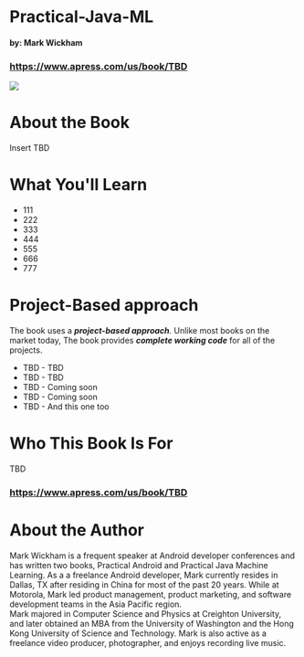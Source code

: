 # Practical-Java-ML
#### by: Mark Wickham

### https://www.apress.com/us/book/TBD

![](Wickham-Practical-Java-ML.jpg)

# About the Book
Insert TBD 

# What You'll Learn
* 111
* 222
* 333
* 444
* 555
* 666 
* 777 

# Project-Based approach
The book uses a **_project-based approach_**. Unlike most books on the market today, The book provides **_complete working code_** for all of the projects.
* TBD - TBD
* TBD - TBD
* TBD - Coming soon
* TBD - Coming soon
* TBD - And this one too


# Who This Book Is For
TBD

### https://www.apress.com/us/book/TBD

# About the Author
Mark Wickham is a frequent speaker at Android developer conferences and has written two books, Practical Android and Practical Java Machine Learning.
As a a freelance Android developer, Mark currently resides in Dallas, TX after residing in China for most of the past 20 years. 
While at Motorola, Mark led product management, product marketing, and software development teams in the Asia Pacific region.  
Mark majored in Computer Science and Physics at Creighton University, and later obtained an MBA from the University of Washington and the Hong Kong University of Science and Technology. 
Mark is also active as a freelance video producer, photographer, and enjoys recording live music.
